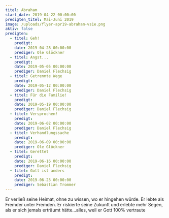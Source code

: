 ```yaml
---
titel: Abraham
start_date: 2019-04-22 00:00:00
predigten_titel: Mai-Juni 2019
image: /uploads/flyer-apr19-abraham-vs1e.png
aktiv: false
predigten:
  - titel: Geh!
    predigt:
    date: 2019-04-28 00:00:00
    prediger: Ole Glöckner
  - titel: Angst...
    predigt:
    date: 2019-05-05 00:00:00
    prediger: Daniel Flechsig
  - titel: Getrennte Wege
    predigt:
    date: 2019-05-12 00:00:00
    prediger: Daniel Flechsig
  - titel: Für die Familie!
    predigt:
    date: 2019-05-19 00:00:00
    prediger: Daniel Flechsig
  - titel: Versprochen!
    predigt:
    date: 2019-06-02 00:00:00
    prediger: Daniel Flechsig
  - titel: Verhandlungssache
    predigt:
    date: 2019-06-09 00:00:00
    prediger: Ole Glöckner
  - titel: Gerettet
    predigt:
    date: 2019-06-16 00:00:00
    prediger: Daniel Flechsig
  - titel: Gott ist anders
    predigt:
    date: 2019-06-23 00:00:00
    prediger: Sebastian Trommer
---
```


Er verließ seine Heimat, ohne zu wissen, wo er hingehen würde. Er lebte als Fremder unter Fremden. Er riskierte seine Zukunft und erlebte mehr Segen, als er sich jemals erträumt hätte…alles, weil er Gott 100% vertraute